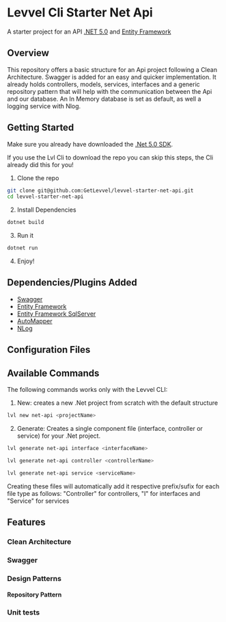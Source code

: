 # Levvel Cli Starter Net Api
A starter project for an API [.NET 5.0](https://dotnet.microsoft.com/download/dotnet/5.0) and [Entity Framework](https://docs.microsoft.com/en-us/ef/)

## Overview
This repository offers a basic structure for an Api project following a Clean Architecture. Swagger is added for an easy and quicker implementation. It already holds controllers, models, services, interfaces and a generic repository pattern that will help with the communication between the Api and our database. An In Memory database is set as default, as well a logging service with Nlog.

## Getting Started
Make sure you already have downloaded the [.Net 5.0 SDK](https://dotnet.microsoft.com/download/dotnet/5.0).

If you use the Lvl Cli to download the repo you can skip this steps, the Cli already did this for you!
1. Clone the repo
```bash
git clone git@github.com:GetLevvel/levvel-starter-net-api.git
cd levvel-starter-net-api
```

2. Install Dependencies
```bash
dotnet build
```

3. Run it
```bash
dotnet run
```

4. Enjoy!

## Dependencies/Plugins Added
* [Swagger](https://docs.microsoft.com/en-us/aspnet/core/tutorials/web-api-help-pages-using-swagger?view=aspnetcore-5.0)
* [Entity Framework](https://docs.microsoft.com/en-us/ef/)
* [Entity Framework SqlServer](https://docs.microsoft.com/en-us/ef/core/providers/sql-server/?tabs=dotnet-core-cli)
* [AutoMapper](https://automapper.org/)
* [NLog](https://github.com/NLog/NLog/wiki/Getting-started-with-ASP.NET-Core-5)

## Configuration Files

## Available Commands

The following commands works only with the Levvel CLI:

1. New: creates a new .Net project from scratch with the default structure
```bash
lvl new net-api <projectName>
```

2. Generate: Creates a single component file (interface, controller or service) for your .Net project.
```bash
lvl generate net-api interface <interfaceName>

lvl generate net-api controller <controllerName>

lvl generate net-api service <serviceName>
```
Creating these files will automatically add it respective prefix/sufix for each file type as follows: 
"<name>Controller" for controllers, "I<name>" for interfaces and "<name>Service" for services

## Features

### Clean Architecture

### Swagger

### Design Patterns

#### Repository Pattern

### Unit tests
